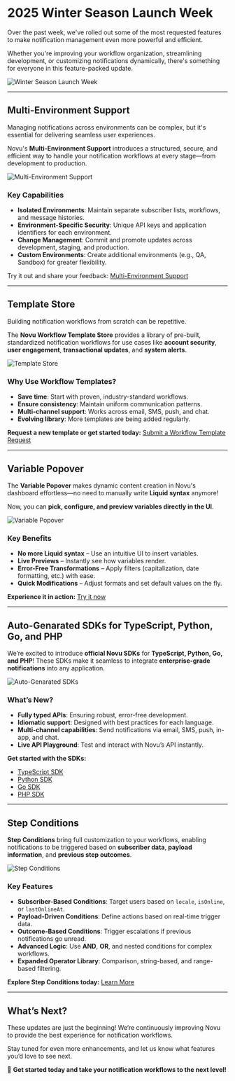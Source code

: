 # 2025 Winter Season Launch Week

Over the past week, we've rolled out some of the most requested features to make notification management even more powerful and efficient. 

Whether you're improving your workflow organization, streamlining development, or customizing notifications dynamically, there's something for everyone in this feature-packed update.

![Winter Season Launch Week](./assets/main-cover.png)

---

## Multi-Environment Support

Managing notifications across environments can be complex, but it's essential for delivering seamless user experiences. 

Novu's **Multi-Environment Support** introduces a structured, secure, and efficient way to handle your notification workflows at every stage—from development to production.

![Multi-Environment Support](./assets/multi-env.png)

### **Key Capabilities**

- **Isolated Environments**: Maintain separate subscriber lists, workflows, and message histories.
- **Environment-Specific Security**: Unique API keys and application identifiers for each environment.
- **Change Management**: Commit and promote updates across development, staging, and production.
- **Custom Environments**: Create additional environments (e.g., QA, Sandbox) for greater flexibility.

Try it out and share your feedback: [Multi-Environment Support](https://go.novu.co/dashboard?utm_campaign=winter-season-lw?utm_source=novublog)

---

## Template Store

Building notification workflows from scratch can be repetitive. 

The **Novu Workflow Template Store** provides a library of pre-built, standardized notification workflows for use cases like **account security**, **user engagement**, **transactional updates**, and **system alerts**.

![Template Store](./assets/template-store.png)

### **Why Use Workflow Templates?**

- **Save time**: Start with proven, industry-standard workflows.
- **Ensure consistency**: Maintain uniform communication patterns.
- **Multi-channel support**: Works across email, SMS, push, and chat.
- **Evolving library**: More templates are being added regularly.

**Request a new template or get started today:** [Submit a Workflow Template Request](https://go.novu.co/5WLqNp9)

---

## Variable Popover

The **Variable Popover** makes dynamic content creation in Novu's dashboard effortless—no need to manually write **Liquid syntax** anymore! 

Now, you can **pick, configure, and preview variables directly in the UI**.

![Variable Popover](./assets/variable-popover.png)

### **Key Benefits**

- **No more Liquid syntax** – Use an intuitive UI to insert variables.
- **Live Previews** – Instantly see how variables render.
- **Error-Free Transformations** – Apply filters (capitalization, date formatting, etc.) with ease.
- **Quick Modifications** – Adjust formats and set default values on the fly.

**Experience it in action:** [Try it now](https://go.novu.co/dashboard?utm_campaign=winter-season-lw?utm_source=novublog)

---

## Auto-Genarated SDKs for TypeScript, Python, Go, and PHP

We’re excited to introduce **official Novu SDKs** for **TypeScript, Python, Go, and PHP**! These SDKs make it seamless to integrate **enterprise-grade notifications** into any application.

![Auto-Genarated SDKs](./assets/sdks.png)

### **What’s New?**

- **Fully typed APIs**: Ensuring robust, error-free development.
- **Idiomatic support**: Designed with best practices for each language.
- **Multi-channel capabilities**: Send notifications via email, SMS, push, in-app, and chat.
- **Live API Playground**: Test and interact with Novu’s API instantly.

**Get started with the SDKs:**

- [TypeScript SDK](https://go.novu.co/ts?utm_source=release_notes)
- [Python SDK](https://go.novu.co/python?utm_source=release_notes)
- [Go SDK](https://go.novu.co/go?utm_source=change_log)
- [PHP SDK](https://go.novu.co/php?utm_source=change_log)

---

## Step Conditions

**Step Conditions** bring full customization to your workflows, enabling notifications to be triggered based on **subscriber data**, **payload information**, and **previous step outcomes**.

![Step Conditions](./assets/step-conditions.png)

### **Key Features**

- **Subscriber-Based Conditions**: Target users based on `locale`, `isOnline`, or `lastOnlineAt`.
- **Payload-Driven Conditions**: Define actions based on real-time trigger data.
- **Outcome-Based Conditions**: Trigger escalations if previous notifications go unread.
- **Advanced Logic**: Use **AND**, **OR**, and nested conditions for complex workflows.
- **Expanded Operator Library**: Comparison, string-based, and range-based filtering.

**Explore Step Conditions today:** [Learn More](https://go.novu.co/ZgpNMxU?utm_source=novublog)

---

## What’s Next?

These updates are just the beginning! We’re continuously improving Novu to provide the best experience for notification workflows. 

Stay tuned for even more enhancements, and let us know what features you’d love to see next.

🚀 **Get started today and take your notification workflows to the next level!**